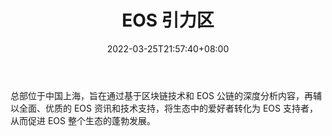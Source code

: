 ﻿---
weight: 
title: "EOS 引力区"
description: "总部位于中国上海，旨在通过基于区块链技术和 EOS 公链的深度分析内容，再辅以全面、优质的 EOS 资讯和技术支持，将生态中的爱好者转化为 EOS 支持者，从而促进 EOS 整个生态的蓬..."
date: 2022-03-25T21:57:40+08:00
lastmod: 2022-03-25T16:45:40+08:00
draft: false
authors: ["Metabd"]
featuredImage: "eos-yinliqu.jpg"
link: ""
tags: ["元宇宙社区","EOS 引力区"]
categories: ["navigation"]
navigation: ["元宇宙社区"]
lightgallery: true
toc: true
pinned: false
recommend: false
recommend1: false
---
总部位于中国上海，旨在通过基于区块链技术和 EOS 公链的深度分析内容，再辅以全面、优质的 EOS 资讯和技术支持，将生态中的爱好者转化为 EOS 支持者，从而促进 EOS 整个生态的蓬勃发展。
